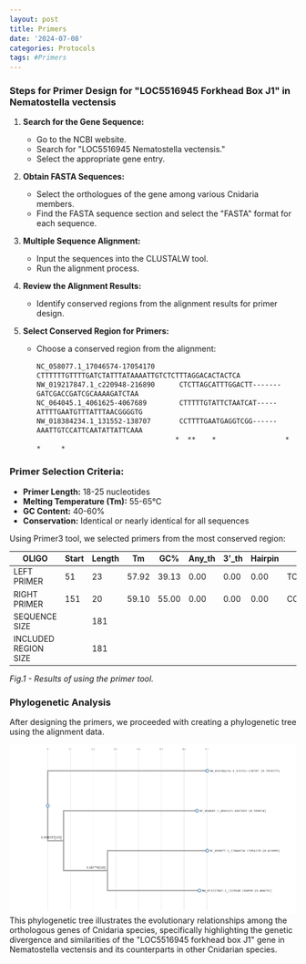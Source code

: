 ```yaml
---
layout: post
title: Primers
date: '2024-07-08'
categories: Protocols
tags: #Primers
---
```

### Steps for Primer Design for "LOC5516945 Forkhead Box J1" in Nematostella vectensis

1. **Search for the Gene Sequence:**
   - Go to the NCBI website.
   - Search for "LOC5516945 Nematostella vectensis."
   - Select the appropriate gene entry.

2. **Obtain FASTA Sequences:**
   - Select the orthologues of the gene among various Cnidaria members.
   - Find the FASTA sequence section and select the "FASTA" format for each sequence.

3. **Multiple Sequence Alignment:**
   - Input the sequences into the CLUSTALW tool.
   - Run the alignment process.

4. **Review the Alignment Results:**
   - Identify conserved regions from the alignment results for primer design.
   
5. **Select Conserved Region for Primers:**
   - Choose a conserved region from the alignment:
     ```plaintext
     NC_058077.1_17046574-17054170      CTTTTTTGTTTTGATCTATTTATAAAATTGTCTCTTTAGGACACTACTCA
     NW_019217847.1_c220948-216890      CTCTTAGCATTTGGACTT-------GATCGACCGATCGCAAAAGATCTAA
     NC_064045.1_4061625-4067689        CTTTTTGTATTCTAATCAT-----ATTTTGAATGTTTATTTAACGGGGTG
     NW_018384234.1_131552-138707       CCTTTTGAATGAGGTCGG------AAATTGTCCATTCAATATTATTCAAA
                                       *  **    *                 * *     *              
     ```

### Primer Selection Criteria:
- **Primer Length:** 18-25 nucleotides
- **Melting Temperature (Tm):** 55-65°C
- **GC Content:** 40-60%
- **Conservation:** Identical or nearly identical for all sequences

Using Primer3 tool, we selected primers from the most conserved region:

| OLIGO          | Start | Length | Tm    | GC%  | Any_th | 3'_th | Hairpin | Sequence                       |
|----------------|-------|--------|-------|------|--------|-------|---------|--------------------------------|
| LEFT PRIMER    | 51    | 23     | 57.92 | 39.13| 0.00   | 0.00  | 0.00    | TCTTAGCATTTGGACTTGATCGA        |
| RIGHT PRIMER   | 151   | 20     | 59.10 | 55.00| 0.00   | 0.00  | 0.00    | CCTCATTCAAAAGGCACCCC           |
| SEQUENCE SIZE  |       | 181    |       |      |        |       |         |                                |
| INCLUDED REGION SIZE | | 181    |       |      |        |       |         |                                |

_Fig.1 - Results of using the primer tool._

### Phylogenetic Analysis

After designing the primers, we proceeded with creating a phylogenetic tree using the alignment data.

![alt text](../images/input.fa.final_tree.nw.png)
This phylogenetic tree illustrates the evolutionary relationships among the orthologous genes of Cnidaria species, specifically highlighting the genetic divergence and similarities of the "LOC5516945 forkhead box J1" gene in Nematostella vectensis and its counterparts in other Cnidarian species.
